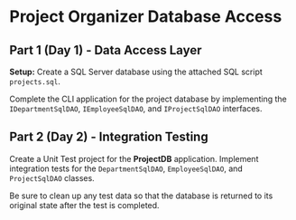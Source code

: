 # Project Organizer Database Access


## Part 1 (Day 1) - Data Access Layer

**Setup:** Create a SQL Server database using the attached SQL script `projects.sql`. 

Complete the CLI application for the project database by implementing the `IDepartmentSqlDAO`, `IEmployeeSqlDAO`, and `IProjectSqlDAO` interfaces.

## Part 2 (Day 2) - Integration Testing

Create a Unit Test project for the **ProjectDB** application. Implement integration tests for the `DepartmentSqlDAO`, `EmployeeSqlDAO`, and `ProjectSqlDAO` classes.

Be sure to clean up any test data so that the database is returned to its original state after the test is completed.